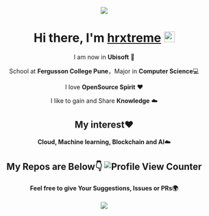 <div align="center">
  <img align="center" src="https://media1.giphy.com/media/13HgwGsXF0aiGY/giphy.gif" />
<h1>Hi there, I'm <a href="https://www.profylo.com/hrxtreme">hrxtreme</a> <img src="https://media.giphy.com/media/hvRJCLFzcasrR4ia7z/giphy.gif" width="25px"> </h1>
  
I am now in **Ubisoft** 🐧

School at **Fergusson College Pune**，Major in **Computer Science**💻

I love **OpenSource Spirit** ❤️

I like to gain and Share **Knowledge** ☁️

## My interest❤️ 

**Cloud, Machine learning, Blockchain and AI**☁️


## My Repos are Below👇 ![Profile View Counter](https://komarev.com/ghpvc/?username=hrxtreme)

#### Feel free to give Your Suggestions, Issues or PRs🌍

<img  src="https://github-readme-stats.vercel.app/api?username=hrxtreme&show_icons=true&theme=tokyonight&icon_color=6392DF">

</div>

<!--
**hrxtreme/hrxtreme** is a ✨ _special_ ✨ repository because its `README.md` (this file) appears on your GitHub profile.

Here are some ideas to get you started:

- 🔭 I’m currently working on ...
- 🌱 I’m currently learning ...
- 👯 I’m looking to collaborate on ...
- 🤔 I’m looking for help with ...
- 💬 Ask me about ...
- 📫 How to reach me: ...
- 😄 Pronouns: ...
- ⚡ Fun fact: ...
-->
